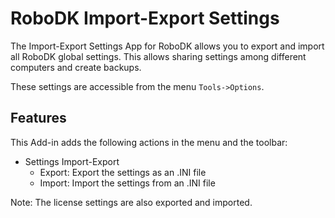 # RoboDK Import-Export Settings

The Import-Export Settings App for RoboDK allows you to export and import all RoboDK global settings.
This allows sharing settings among different computers and create backups.

These settings are accessible from the menu `Tools->Options`.

## Features

This Add-in adds the following actions in the menu and the toolbar:

- Settings Import-Export
  - Export: Export the settings as an .INI file
  - Import: Import the settings from an .INI file
 
Note: The license settings are also exported and imported.

